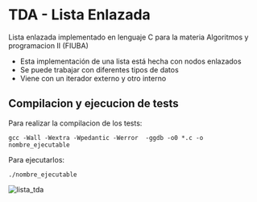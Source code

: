 # TDA - Lista Enlazada

Lista enlazada implementado en lenguaje C para la materia Algoritmos y programacion II (FIUBA)

* Esta implementación de una lista está hecha con nodos enlazados
* Se puede trabajar con diferentes tipos de datos
* Viene con un iterador externo y otro interno

## Compilacion y ejecucion de tests

Para realizar la compilacion de los tests:

`gcc -Wall -Wextra -Wpedantic -Werror  -ggdb -o0 *.c -o nombre_ejecutable`

Para ejecutarlos: 

`./nombre_ejecutable`

![lista_tda](https://github.com/Fanusaez/Algoritmos2-Fiuba/assets/79915723/6b8f88b4-415e-4923-963f-6c63d73ba3b0)



